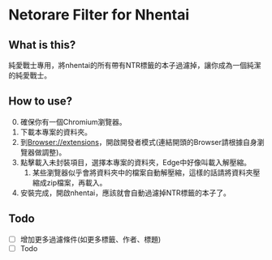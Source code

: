 # Netorare Filter for Nhentai
## What is this?
純愛戰士專用，將nhentai的所有帶有NTR標籤的本子過濾掉，讓你成為一個純潔的純愛戰士。

## How to use?
0. 確保你有一個Chromium瀏覽器。
1. 下載本專案的資料夾。
2. 到[Browser://extensions](chrome://extensions)，開啟開發者模式(連結開頭的Browser請根據自身瀏覽器做調整)。
3. 點擊載入未封裝項目，選擇本專案的資料夾，Edge中好像叫載入解壓縮。  
    1. 某些瀏覽器似乎會將資料夾中的檔案自動解壓縮，這樣的話請將資料夾壓縮成zip檔案，再載入。
4. 安裝完成，開啟nhentai，應該就會自動過濾掉NTR標籤的本子了。

## Todo
- [ ] 增加更多過濾條件(如更多標籤、作者、標題)
- [ ] Todo